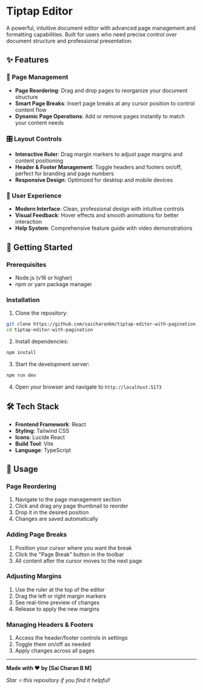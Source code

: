 # Tiptap Editor

A powerful, intuitive document editor with advanced page management and formatting capabilities. Built for users who need precise control over document structure and professional presentation.

## ✨ Features

### 📄 Page Management

- **Page Reordering**: Drag and drop pages to reorganize your document structure
- **Smart Page Breaks**: Insert page breaks at any cursor position to control content flow
- **Dynamic Page Operations**: Add or remove pages instantly to match your content needs

### 🎛️ Layout Controls

- **Interactive Ruler**: Drag margin markers to adjust page margins and content positioning
- **Header & Footer Management**: Toggle headers and footers on/off, perfect for branding and page numbers
- **Responsive Design**: Optimized for desktop and mobile devices

### 🎨 User Experience

- **Modern Interface**: Clean, professional design with intuitive controls
- **Visual Feedback**: Hover effects and smooth animations for better interaction
- **Help System**: Comprehensive feature guide with video demonstrations

## 🚀 Getting Started

### Prerequisites

- Node.js (v16 or higher)
- npm or yarn package manager

### Installation

1. Clone the repository:

```bash
git clone https://github.com/saicharanbm/tiptap-editor-with-pagination.git
cd tiptap-editor-with-pagination
```

2. Install dependencies:

```bash
npm install
```

3. Start the development server:

```bash
npm run dev
```

4. Open your browser and navigate to `http://localhost:5173`

## 🛠️ Tech Stack

- **Frontend Framework**: React
- **Styling**: Tailwind CSS
- **Icons**: Lucide React
- **Build Tool**: Vite
- **Language**: TypeScript

## 📱 Usage

### Page Reordering

1. Navigate to the page management section
2. Click and drag any page thumbnail to reorder
3. Drop it in the desired position
4. Changes are saved automatically

### Adding Page Breaks

1. Position your cursor where you want the break
2. Click the "Page Break" button in the toolbar
3. All content after the cursor moves to the next page

### Adjusting Margins

1. Use the ruler at the top of the editor
2. Drag the left or right margin markers
3. See real-time preview of changes
4. Release to apply the new margins

### Managing Headers & Footers

1. Access the header/footer controls in settings
2. Toggle them on/off as needed
3. Apply changes across all pages

---

**Made with ❤️ by [Sai Charan B M]**

_Star ⭐ this repository if you find it helpful!_
